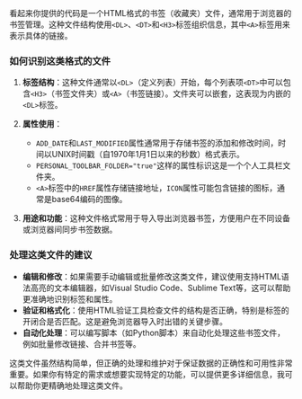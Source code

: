 看起来你提供的代码是一个HTML格式的书签（收藏夹）文件，通常用于浏览器的书签管理。这种文件结构使用`<DL>`、`<DT>`和`<H3>`标签组织信息，其中`<A>`标签用来表示具体的链接。

### 如何识别这类格式的文件

1. **标签结构**：这种文件通常以`<DL>`（定义列表）开始，每个列表项`<DT>`中可以包含`<H3>`（书签文件夹）或`<A>`（书签链接）。文件夹可以嵌套，这表现为内嵌的`<DL>`标签。

2. **属性使用**：
   - `ADD_DATE`和`LAST_MODIFIED`属性通常用于存储书签的添加和修改时间，时间以UNIX时间戳（自1970年1月1日以来的秒数）格式表示。
   - `PERSONAL_TOOLBAR_FOLDER="true"`这样的属性标识这是一个个人工具栏文件夹。
   - `<A>`标签中的`HREF`属性存储链接地址，`ICON`属性可能包含链接的图标，通常是base64编码的图像。

3. **用途和功能**：这种文件格式常用于导入导出浏览器书签，方便用户在不同设备或浏览器间同步书签数据。

### 处理这类文件的建议

- **编辑和修改**：如果需要手动编辑或批量修改这类文件，建议使用支持HTML语法高亮的文本编辑器，如Visual Studio Code、Sublime Text等，这可以帮助更准确地识别标签和属性。
- **验证和格式化**：使用HTML验证工具检查文件的结构是否正确，特别是标签的开闭合是否匹配。这是避免浏览器导入时出错的关键步骤。
- **自动化处理**：可以编写脚本（如Python脚本）来自动化处理这些书签文件，例如批量修改链接、合并书签等。

这类文件虽然结构简单，但正确的处理和维护对于保证数据的正确性和可用性非常重要。如果你有特定的需求或想要实现特定的功能，可以提供更多详细信息，我可以帮助你更精确地处理这类文件。